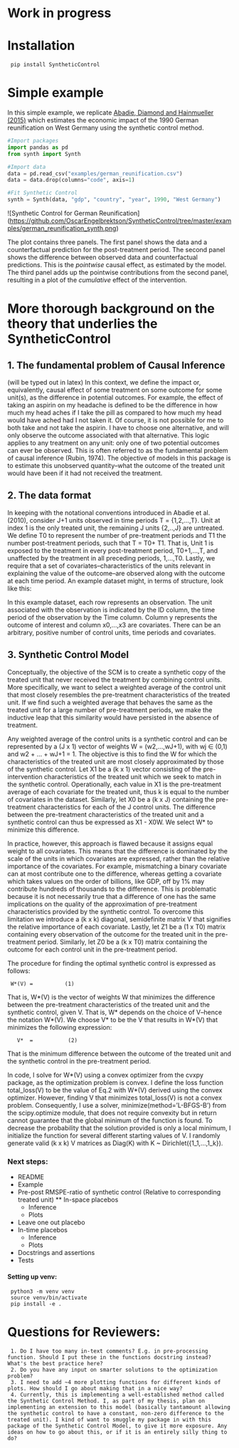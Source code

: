 # Work in progress

# Installation

     pip install SyntheticControl

# Simple example
In this simple example, we replicate [Abadie, Diamond and Hainmueller (2015)](http://github.com) which estimates the economic impact of the 1990 German reunification on West Germany using the synthetic control method.

```python
#Import packages
import pandas as pd
from synth import Synth

#Import data
data = pd.read_csv("examples/german_reunification.csv")
data = data.drop(columns="code", axis=1)

#Fit Synthetic Control
synth = Synth(data, "gdp", "country", "year", 1990, "West Germany")
```
![Synthetic Control for German Reunification]
(https://github.com/OscarEngelbrektson/SyntheticControl/tree/master/examples/german_reunification_synth.png)

The plot contains three panels. The first panel shows the data and a counterfactual prediction for the post-treatment period. The second panel shows the difference between observed data and counterfactual predictions. This is the *pointwise* causal effect, as estimated by the model. The third panel adds up
the pointwise contributions from the second panel, resulting in a plot of the *cumulative* effect of the intervention.

# More thorough background on the theory that underlies the SyntheticControl

## 1. The fundamental problem of Causal Inference	
(will be typed out in latex)
In this context, we define the impact or, equivalently, causal effect of some treatment on some outcome for some unit(s), as the difference in potential outcomes. For example, the effect of taking an aspirin on my headache is defined to be the difference in how much my head aches if I take the pill as compared to how much my head would have ached had I not taken it. Of course, it is not possible for me to both take and not take the aspirin. I have to choose one alternative, and will only observe the outcome associated with that alternative. This logic applies to any treatment on any unit: only one of two potential outcomes can ever be observed. This is often referred to as the fundamental problem of causal inference (Rubin, 1974). The objective of models in this package is to estimate this unobserved quantity–what the outcome of the treated unit would have been if it had not received the treatment.

## 2. The data format

In keeping with the notational conventions introduced in Abadie et al. (2010), consider J+1  units observed in time periods T = {1,2,...,T}. Unit at index 1 is the only treated unit, the remaining J units {2,..,J} are untreated. We define T0  to represent the number of pre-treatment periods and T1 the number post-treatment periods, such that T =  T0+ T1. That is, Unit 1 is exposed to the treatment in every post-treatment period, T0+1,...,T,  and unaffected by the treatment in all preceding periods, 1,...,T0. Lastly, we require that a set of covariates–characteristics of the units relevant in explaining the value of the outcome–are observed along with the outcome at each time period. An example dataset might, in terms of structure, look like this:

In this example dataset, each row represents an observation. The unit associated with the observation is indicated by the ID column, the time period of the observation by the Time column. Column y represents the outcome of interest and column x0,...,x3 are covariates. There can be an arbitrary, positive number of control units, time periods and covariates.

## 3. Synthetic Control Model

Conceptually, the objective of the SCM is to create a synthetic copy of the treated unit that never received the treatment by combining control units. More specifically, we want to select a weighted average of the control unit that most closely resembles the pre-treatment characteristics of the treated unit. If we find such a weighted average that behaves the same as the treated unit for a large number of pre-treatment periods, we make the inductive leap that this similarity would have persisted in the absence of treatment.

Any weighted average of the control units is a synthetic control and can be represented by a (J x 1) vector of weights W = (w2,...,wJ+1), with wj ∈ (0,1) and w2 + … + wJ+1 = 1. The objective is this to find the W for which the characteristics of the treated unit are most closely approximated by those of the synthetic control. Let X1 be a (k x 1) vector consisting of the pre-intervention characteristics of the treated unit which we seek to match in the synthetic control. Operationally, each value in X1 is the pre-treatment average of each covariate for the treated unit, thus k is equal to the number of covariates in the dataset. Similarly, let X0 be a (k x J) containing the pre-treatment characteristics for each of the J control units. The difference between the pre-treatment characteristics of the treated unit and a synthetic control can thus be expressed as X1 - X0W. We select W* to minimize this difference. 

In practice, however, this approach is flawed because it assigns equal weight to all covariates. This means that the difference is dominated by the scale of the units in which covariates are expressed, rather than the relative importance of the covariates. For example, mismatching a binary covariate can at most contribute one to the difference, whereas getting a covariate which takes values on the order of billions, like GDP, off by 1% may contribute hundreds of thousands to the difference. This is problematic because it is not necessarily true that a difference of one has the same implications on the quality of the approximation of pre-treatment characteristics provided by the synthetic control. To overcome this limitation we introduce a (k x k) diagonal, semidefinite matrix V that signifies the relative importance of each covariate. Lastly, let Z1 be a (1 x T0) matrix containing every observation of the outcome for the treated unit in the pre-treatment period. Similarly, let Z0 be a (k x T0) matrix containing the outcome for each control unit in the pre-treatment period. 

The procedure for finding the optimal synthetic control is expressed as follows: 

     W*(V) =          (1)

That is, W*(V) is the vector of weights W that minimizes the difference between the pre-treatment characteristics of the treated unit and the synthetic control, given V. That is, W* depends on the choice of V–hence the notation W*(V). We choose V* to be the V that results in W*(V) that minimizes the following expression:

       V*  =	       (2)


That is the minimum difference between the outcome of the treated unit and the synthetic control in the pre-treatment period.

In code, I solve for W*(V) using a convex optimizer from the cvxpy package, as the optimization problem is convex. I define the loss function total_loss(V) to be the value of Eq.2 with W*(V) derived using the convex optimizer. However, finding V that minimizes total_loss(V) is not a convex problem. Consequently, I use a solver, minimize(method=’L-BFGS-B’) from the scipy.optimize module, that does not require convexity but in return cannot guarantee that the global minimum of the function is found. To decrease the probability that the solution provided is only a local minimum, I initialize the function for several different starting values of V. I randomly generate valid (k x k) V matrices as Diag(K) with K ~ Dirichlet({1_1,...,1_k}).

### Next steps:
* README
* Example
* Pre-post RMSPE-ratio of synthetic control (Relative to corresponding treated unit)
** In-space placebos
     * Inference
     * Plots
* Leave one out placebo
* In-time placebos
     * Inference
     * Plots
* Docstrings and assertions
* Tests

#### Setting up venv:
     python3 -m venv venv
     source venv/bin/activate
     pip install -e .

# Questions for Reviewers:
     1. Do I have too many in-text comments? E.g. in pre-processing function. Should I put these in the functions docstring instead? What's the best practice here?
     2. Do you have any input on smarter solutions to the optimization problem?
     3. I need to add ~4 more plotting functions for different kinds of plots. How should I go about making that in a nice way?
     4. Currently, this is implementing a well-established method called the Synthetic Control Method. I, as part of my thesis, plan on implementing an extension to this model (basically tantamount allowing the synthetic control to have a constant, non-zero difference to the treated unit). I kind of want to smuggle my package in with this package of the Synthetic Control Model, to give it more exposure. Any ideas on how to go about this, or if it is an entirely silly thing to do?